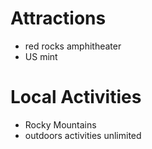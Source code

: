 # Attractions
- red rocks amphitheater
- US mint


# Local Activities
- Rocky Mountains
- outdoors activities unlimited
